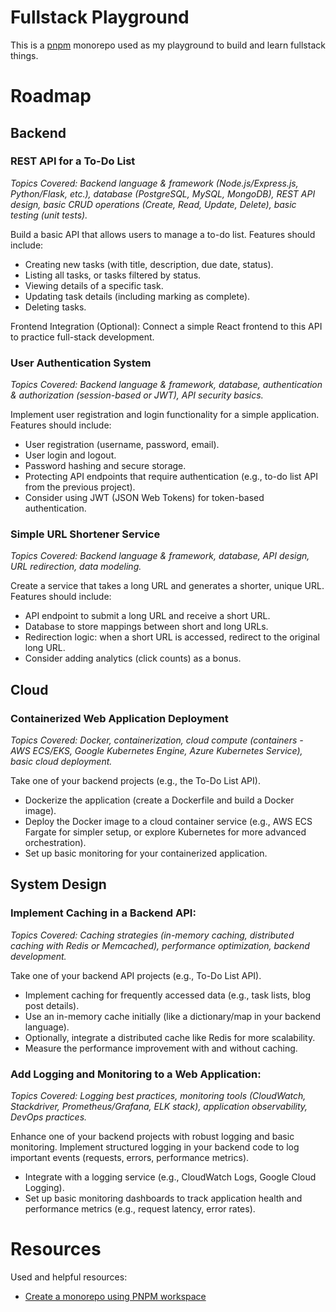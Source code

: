 # Fullstack Playground

This is a [pnpm](https://pnpm.io/) monorepo used as my playground to build and learn fullstack things.

# Roadmap

## Backend

### REST API for a To-Do List

_Topics Covered: Backend language & framework (Node.js/Express.js, Python/Flask, etc.), database (PostgreSQL, MySQL, MongoDB), REST API design, basic CRUD operations (Create, Read, Update, Delete), basic testing (unit tests)._

Build a basic API that allows users to manage a to-do list.
Features should include:

- Creating new tasks (with title, description, due date, status).
- Listing all tasks, or tasks filtered by status.
- Viewing details of a specific task.
- Updating task details (including marking as complete).
- Deleting tasks.

Frontend Integration (Optional): Connect a simple React frontend to this API to practice full-stack development.

### User Authentication System

_Topics Covered: Backend language & framework, database, authentication & authorization (session-based or JWT), API security basics._

Implement user registration and login functionality for a simple application.
Features should include:

- User registration (username, password, email).
- User login and logout.
- Password hashing and secure storage.
- Protecting API endpoints that require authentication (e.g., to-do list API from the previous project).
- Consider using JWT (JSON Web Tokens) for token-based authentication.

### Simple URL Shortener Service

_Topics Covered: Backend language & framework, database, API design, URL redirection, data modeling._

Create a service that takes a long URL and generates a shorter, unique URL.
Features should include:

- API endpoint to submit a long URL and receive a short URL.
- Database to store mappings between short and long URLs.
- Redirection logic: when a short URL is accessed, redirect to the original long URL.
- Consider adding analytics (click counts) as a bonus.

## Cloud

### Containerized Web Application Deployment

_Topics Covered: Docker, containerization, cloud compute (containers - AWS ECS/EKS, Google Kubernetes Engine, Azure Kubernetes Service), basic cloud deployment._

Take one of your backend projects (e.g., the To-Do List API).

- Dockerize the application (create a Dockerfile and build a Docker image).
- Deploy the Docker image to a cloud container service (e.g., AWS ECS Fargate for simpler setup, or explore Kubernetes for more advanced orchestration).
- Set up basic monitoring for your containerized application.

## System Design

### Implement Caching in a Backend API:

_Topics Covered: Caching strategies (in-memory caching, distributed caching with Redis or Memcached), performance optimization, backend development._

Take one of your backend API projects (e.g., To-Do List API).

- Implement caching for frequently accessed data (e.g., task lists, blog post details).
- Use an in-memory cache initially (like a dictionary/map in your backend language).
- Optionally, integrate a distributed cache like Redis for more scalability.
- Measure the performance improvement with and without caching.

### Add Logging and Monitoring to a Web Application:

_Topics Covered: Logging best practices, monitoring tools (CloudWatch, Stackdriver, Prometheus/Grafana, ELK stack), application observability, DevOps practices._

Enhance one of your backend projects with robust logging and basic monitoring.
Implement structured logging in your backend code to log important events (requests, errors, performance metrics).

- Integrate with a logging service (e.g., CloudWatch Logs, Google Cloud Logging).
- Set up basic monitoring dashboards to track application health and performance metrics (e.g., request latency, error rates).

# Resources

Used and helpful resources:

- [Create a monorepo using PNPM workspace](https://dev.to/vinomanick/create-a-monorepo-using-pnpm-workspace-1ebn)
